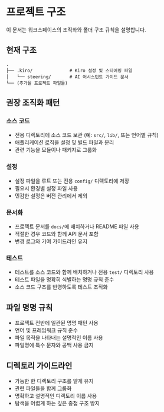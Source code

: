 # 프로젝트 구조

이 문서는 워크스페이스의 조직화와 폴더 구조 규칙을 설명합니다.

## 현재 구조
```
.
├── .kiro/              # Kiro 설정 및 스티어링 파일
│   └── steering/       # AI 어시스턴트 가이드 문서
└── (추가될 프로젝트 파일들)
```

## 권장 조직화 패턴

### 소스 코드
- 전용 디렉토리에 소스 코드 보관 (예: `src/`, `lib/`, 또는 언어별 규칙)
- 애플리케이션 로직을 설정 및 빌드 파일과 분리
- 관련 기능을 모듈이나 패키지로 그룹화

### 설정
- 설정 파일을 루트 또는 전용 `config/` 디렉토리에 저장
- 필요시 환경별 설정 파일 사용
- 민감한 설정은 버전 관리에서 제외

### 문서화
- 프로젝트 문서를 `docs/`에 배치하거나 README 파일 사용
- 적절한 경우 코드와 함께 API 문서 포함
- 변경 로그와 기여 가이드라인 유지

### 테스트
- 테스트를 소스 코드와 함께 배치하거나 전용 `test/` 디렉토리 사용
- 테스트 파일을 명확히 식별하는 명명 규칙 준수
- 소스 코드 구조를 반영하도록 테스트 조직화

## 파일 명명 규칙
- 프로젝트 전반에 일관된 명명 패턴 사용
- 언어 및 프레임워크 규칙 준수
- 파일 목적을 나타내는 설명적인 이름 사용
- 파일명에 특수 문자와 공백 사용 금지

## 디렉토리 가이드라인
- 가능한 한 디렉토리 구조를 얕게 유지
- 관련 파일들을 함께 그룹화
- 명확하고 설명적인 디렉토리 이름 사용
- 탐색을 어렵게 하는 깊은 중첩 구조 방지